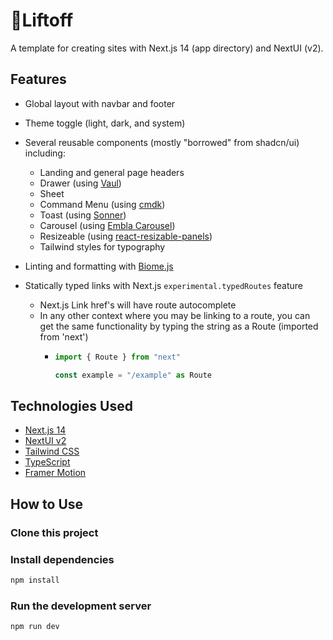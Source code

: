 # 🚀Liftoff

A template for creating sites with Next.js 14 (app directory) and NextUI (v2).

## Features

- Global layout with navbar and footer
- Theme toggle (light, dark, and system)
- Several reusable components (mostly "borrowed" from shadcn/ui) including:

  - Landing and general page headers
  - Drawer (using [Vaul](https://vaul.emilkowal.ski/))
  - Sheet
  - Command Menu (using [cmdk](https://cmdk.paco.me/))
  - Toast (using [Sonner](https://sonner.emilkowal.ski/))
  - Carousel (using [Embla Carousel](https://www.embla-carousel.com/))
  - Resizeable (using [react-resizable-panels](https://github.com/bvaughn/react-resizable-panels))
  - Tailwind styles for typography
- Linting and formatting with [Biome.js](https://biomejs.dev/)
- Statically typed links with Next.js `experimental.typedRoutes` feature

  - Next.js Link href's will have route autocomplete
  - In any other context where you may be linking to a route, you can get the same functionality by typing the string as a Route (imported from 'next')
    - ```typescript
      import { Route } from "next"

      const example = "/example" as Route
      ```

## Technologies Used

- [Next.js 14](https://nextjs.org/docs/getting-started)
- [NextUI v2](https://nextui.org/)
- [Tailwind CSS](https://tailwindcss.com/)
- [TypeScript](https://www.typescriptlang.org/)
- [Framer Motion](https://www.framer.com/motion/)

## How to Use

### Clone this project

### Install dependencies

```bash
npm install
```

### Run the development server

```bash
npm run dev
```
